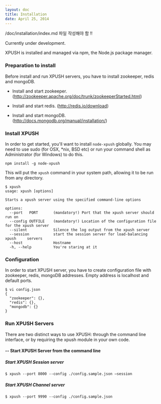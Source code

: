 ```yaml
---
layout: doc
title: Installation
date: April 25, 2014
---
```


/doc/installation/index.md 파일 작성해야 함 !!

Currently under development.

XPUSH is installed and managed via npm, the Node.js package manager.

### Preparation to install

Before install and run XPUSH servers, you have to install zookeeper, redis and mongoDB.

- Install and start zookeeper. (http://zookeeper.apache.org/doc/trunk/zookeeperStarted.html)

- Install and start redis.
(http://redis.io/download)

- Install and start mongoDB. (http://docs.mongodb.org/manual/installation/)

### Install XPUSH

In order to get started, you'll want to install ```node-xpush``` globally. You may need to use sudo (for OSX, *nix, BSD etc) or run your command shell as Administrator (for Windows) to do this.

	npm install -g node-xpush

This will put the ```xpush``` command in your system path, allowing it to be run from any directory.

	$ xpush
	usage: xpush [options]

	Starts a xpush server using the specified command-line options

	options:
	  --port   PORT       (mandatory!) Port that the xpush server should run on
	  --config OUTFILE    (mandatory!) Location of the configuration file for the xpush server
	  --silent            Silence the log output from the xpush server
	  --session           start the session server for load-balancing xpush 	servers
	  --host              Hostname
	  -h, --help          You're staring at it


### Configuration

In order to start XPUSH server, you have to create configuration file with zookeeper, redis, mongoDB addresses. Empty address is localhost and default ports.

	$ vi config.json
	{
	  "zookeeper": {},
	  "redis": {},
	  "mongodb": {}
	}


### Run XPUSH Servers

There are two distinct ways to use XPUSH: through the command line interface, or by requiring the xpush module in your own code.

#### -- Start XPUSH Server from the command line

##### Start XPUSH Session server

	$ xpush --port 8000 --config ./config.sample.json —session

##### Start XPUSH Channel server

	$ xpush --port 9990 --config ./config.sample.json
